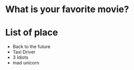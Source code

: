 # What is your favorite movie?

# List of place
- Back to the future
- Taxi Driver
- 3 Idiots
- mad unicorn
